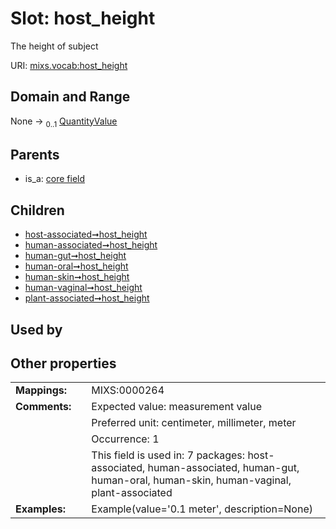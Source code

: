 
# Slot: host_height


The height of subject

URI: [mixs.vocab:host_height](https://w3id.org/mixs/vocab/host_height)


## Domain and Range

None &#8594;  <sub>0..1</sub> [QuantityValue](QuantityValue.md)

## Parents

 *  is_a: [core field](core_field.md)

## Children

 *  [host-associated➞host_height](host_associated_host_height.md)
 *  [human-associated➞host_height](human_associated_host_height.md)
 *  [human-gut➞host_height](human_gut_host_height.md)
 *  [human-oral➞host_height](human_oral_host_height.md)
 *  [human-skin➞host_height](human_skin_host_height.md)
 *  [human-vaginal➞host_height](human_vaginal_host_height.md)
 *  [plant-associated➞host_height](plant_associated_host_height.md)

## Used by


## Other properties

|  |  |  |
| --- | --- | --- |
| **Mappings:** | | MIXS:0000264 |
| **Comments:** | | Expected value: measurement value |
|  | | Preferred unit: centimeter, millimeter, meter |
|  | | Occurrence: 1 |
|  | | This field is used in: 7 packages: host-associated, human-associated, human-gut, human-oral, human-skin, human-vaginal, plant-associated |
| **Examples:** | | Example(value='0.1 meter', description=None) |

